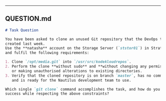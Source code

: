 
--------------------------------------------------
QUESTION.md
--------------------------------------------------
```markdown
# Task Question

You have been asked to clone an unused Git repository that the DevOps team  
created last week.  
Use the **natasha** account on the Storage Server (`ststor01`) in Stratos DC  
and fulfil the following requirements:

1. Clone `/opt/media.git` into `/usr/src/kodekloudrepos`.  
2. Perform the clone **without sudo** and **without changing any permissions**  
   or making unauthorised alterations to existing directories.  
3. Verify that the cloned repository is on branch `master`, has no commits,  
   and is ready for the Nautilus development team to use.

Which single `git clone` command accomplishes the task, and how do you confirm  
success while respecting the above constraints?
